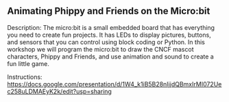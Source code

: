 ## Animating Phippy and Friends on the Micro:bit

Description: The micro:bit is a small embedded board that has everything you need to create fun projects. It has LEDs to display pictures, buttons, and sensors that you can control using block coding or Python. In this workshop we will program the micro:bit to draw the CNCF mascot characters, Phippy and Friends, and use animation and sound to create a fun little game.

Instructions: https://docs.google.com/presentation/d/1W4_k1iB5B28nIjjdQBmxIrMI072Uec258uLDMAEyK2k/edit?usp=sharing
